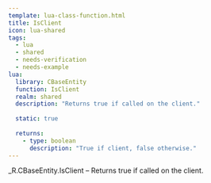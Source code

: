 ```yaml
---
template: lua-class-function.html
title: IsClient
icon: lua-shared
tags:
  - lua
  - shared
  - needs-verification
  - needs-example
lua:
  library: CBaseEntity
  function: IsClient
  realm: shared
  description: "Returns true if called on the client."
  
  static: true
  
  returns:
    - type: boolean
      description: "True if client, false otherwise."
---
```


<div class="lua__search__keywords">
_R.CBaseEntity.IsClient &#x2013; Returns true if called on the client.
</div>
